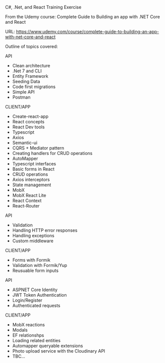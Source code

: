 C#, .Net, and React Training Exercise

From the Udemy course: Complete Guide to Building an app with .NET Core and React

URL: https://www.udemy.com/course/complete-guide-to-building-an-app-with-net-core-and-react

Outline of topics covered:

API

-   Clean architecture
-   .Net 7 and CLI
-   Entity Framework
-   Seeding Data
-   Code first migrations
-   Simple API
-   Postman

CLIENT/APP

-   Create-react-app
-   React concepts
-   React Dev tools
-   Typescript
-   Axios
-   Semantic-ui
-   CQRS + Mediator pattern
-   Creating handlers for CRUD operations
-   AutoMapper
-   Typescript interfaces
-   Basic forms in React
-   CRUD operations
-   Axios interceptors
-   State management
-   MobX
-   MobX React Lite
-   React Context
-   React-Router

API

-   Validation
-   Handling HTTP error responses
-   Handling exceptions
-   Custom middleware

CLIENT/APP

-   Forms with Formik
-   Validation with Formik/Yup
-   Reusuable form inputs

API

-   ASPNET Core Identity
-   JWT Token Authentication
-   Login/Register
-   Authenticated requests

CLIENT/APP

-   MobX reactions
-   Modals
-   EF relationshps
-   Loading related entities
-   Automapper queryable extensions
-   Photo upload service with the Cloudinary API
-   TBC...
